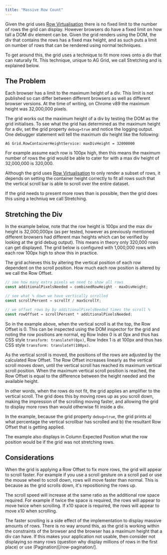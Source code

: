 ```yaml
---
title: "Massive Row Count"
---
```


Given the grid uses [Row Virtualisation](/dom-virtualisation/#row-virtualisation) there is no
fixed limit to the number of rows the grid can display. However browsers do have a fixed limit
on how tall a DOM div element can be. Given the grid renders using the DOM, the div that contains
the rows has a fixed max height, and as such puts a limit on number of rows that can be
rendered using normal techniques.

To get around this, the grid uses a technique to fit more rows onto a div that can naturally fit.
This technique, unique to AG Grid, we call Stretching and is explained below.

## The Problem

Each browser has a limit to the maximum height of a div. This limit is not published so can differ
between different browsers as well as different browser versions. At the time of writing, on 
Chrome v89 the maximum height was 32,000,000 pixels.

The grid works out the maximum height of a div by testing the DOM as the grid initialises. To see what
the grid has determined as the maximum height for a div, set the grid property `debug=true`
and notice the logging output. One debugger statement will tell the maximum div height
like the following:

`AG Grid.RowContainerHeightService: maxDivHeight = 32000000`

For example assume each row is 100px high, then this means the maximum number of rows the grid
would be able to cater for with a max div height of 32,000,000 is 320,000.

Although the grid uses [Row Virtualisation](/dom-virtualisation/#row-virtualisation) to only render
a subset of rows, it depends on setting the container height correctly to fit all rows such that the
vertical scroll bar is able to scroll over the entire dataset.

If the grid needs to present more rows than is possible, then the grid does this using a techniuq
we call Stretching.

## Stretching the Div

In the example below, note that the row height is 100px and the max div height is 32,000,000px
(as per tested, however as previously mentioned different browsers had different max heights which
can be verified by looking at the grid debug output). This means in theory only 320,000 rows
can get displayed. The grid below is configured with 1,000,000 rows with each row 100px high to
show this in practice.

<grid-example title='Massive Dataset Example' name='viewport-big-data' type='generated' options='{ "enterprise": true }'></grid-example>

The grid achieves this by altering the vertical position of each row dependent on the scroll position.
How much each row position is altered by we call the Row Offset.

```ts
// see how many extra pixels we need to show all rows
const additionalPixelsNeeded = combinedRowHeight - maxDivHeight;

// see what % down we have vertically scrolled
const scrollPercent = scrollY / maxScrollY;

// we offset rows by by additionalPixelsNeeded times the scroll %
const rowOffset = scrollPercent * additionalPixelsNeeded;
```

So in the example above, when the vertical scroll is at the top, the Row Offset is 0. This can
be inspected using the DOM inspector for the grid and noting the row positions are normal, eg
Row Index 0 is at 0px and thus has CSS style `transform: translateY(0px)`, Row Index 1 is at 100px
and thus has CSS style `transform: translateY(100px)`.

As the vertical scroll is moved, the positions of the rows are adjusted by the calculated Row Offset.
The Row Offset increases linearly as the vertical scroll moves down, until the vertical scroll has
reached its maximum vertical scroll position. When the maximum vertical scroll position is reached,
the Row Offset is equal to the difference between the height needed and the available height.

In other words, when the rows do not fit, the grid applies an amplifier to the vertical scroll.
The grid does this by moving rows up as you scroll down, making the impression of the scrolling moving
faster, and allowing the grid to display more rows than would otherwise fit inside a div.

In the example, because the grid property `debug=true`, the grid prints a) what percentage the vertical
scrollbar has scrolled and b) the resultant Row Offset that is getting applied.

The example also displays in Column Expected Position what the row position would be if the grid
was not stretching rows.

## Considerations

When the grid is applying a Row Offset to fix more rows, the grid will appear to scroll faster.
For example if you use a scroll gesture on a scroll pad or use the mouse wheel to scroll down,
rows will move faster than normal. This is because as the grid scrolls down, it's repositioning
the rows up.

The scroll speed will increase at the same ratio as the additional row space required. For example
if twice the space is required, the rows will appear to move twice when scrolling. If x10
space is required, the rows will appear to move x10 when scrolling.

The faster scrolling is a side effect of the implementation to display massive amounts of rows.
There is no way around this, as the grid is working within the constraints of the browser and the
browser has a maximum height that a div can have.
If this makes your application not usable, then consider not displaying so many rows (question why
display millions of rows in the first place) or use (Pagination)[/row-pagination/].
